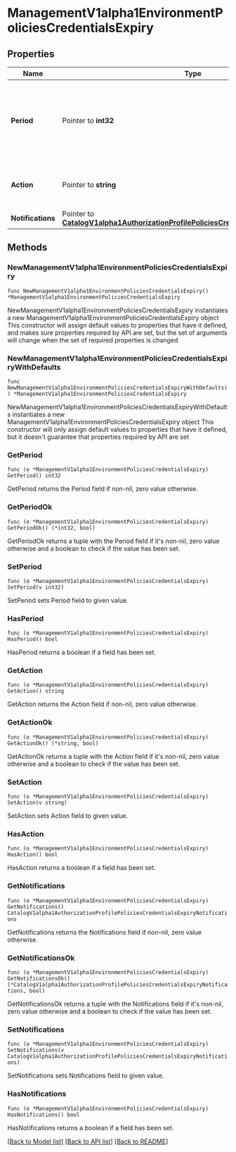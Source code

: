 # ManagementV1alpha1EnvironmentPoliciesCredentialsExpiry

## Properties

Name | Type | Description | Notes
------------ | ------------- | ------------- | -------------
**Period** | Pointer to **int32** | The number of days after the Credentials are considered to be expired. | [optional] 
**Action** | Pointer to **string** | The action taken when the Credential expires. | [optional] 
**Notifications** | Pointer to [**CatalogV1alpha1AuthorizationProfilePoliciesCredentialsExpiryNotifications**](CatalogV1alpha1AuthorizationProfilePoliciesCredentialsExpiryNotifications.md) |  | [optional] 

## Methods

### NewManagementV1alpha1EnvironmentPoliciesCredentialsExpiry

`func NewManagementV1alpha1EnvironmentPoliciesCredentialsExpiry() *ManagementV1alpha1EnvironmentPoliciesCredentialsExpiry`

NewManagementV1alpha1EnvironmentPoliciesCredentialsExpiry instantiates a new ManagementV1alpha1EnvironmentPoliciesCredentialsExpiry object
This constructor will assign default values to properties that have it defined,
and makes sure properties required by API are set, but the set of arguments
will change when the set of required properties is changed

### NewManagementV1alpha1EnvironmentPoliciesCredentialsExpiryWithDefaults

`func NewManagementV1alpha1EnvironmentPoliciesCredentialsExpiryWithDefaults() *ManagementV1alpha1EnvironmentPoliciesCredentialsExpiry`

NewManagementV1alpha1EnvironmentPoliciesCredentialsExpiryWithDefaults instantiates a new ManagementV1alpha1EnvironmentPoliciesCredentialsExpiry object
This constructor will only assign default values to properties that have it defined,
but it doesn't guarantee that properties required by API are set

### GetPeriod

`func (o *ManagementV1alpha1EnvironmentPoliciesCredentialsExpiry) GetPeriod() int32`

GetPeriod returns the Period field if non-nil, zero value otherwise.

### GetPeriodOk

`func (o *ManagementV1alpha1EnvironmentPoliciesCredentialsExpiry) GetPeriodOk() (*int32, bool)`

GetPeriodOk returns a tuple with the Period field if it's non-nil, zero value otherwise
and a boolean to check if the value has been set.

### SetPeriod

`func (o *ManagementV1alpha1EnvironmentPoliciesCredentialsExpiry) SetPeriod(v int32)`

SetPeriod sets Period field to given value.

### HasPeriod

`func (o *ManagementV1alpha1EnvironmentPoliciesCredentialsExpiry) HasPeriod() bool`

HasPeriod returns a boolean if a field has been set.

### GetAction

`func (o *ManagementV1alpha1EnvironmentPoliciesCredentialsExpiry) GetAction() string`

GetAction returns the Action field if non-nil, zero value otherwise.

### GetActionOk

`func (o *ManagementV1alpha1EnvironmentPoliciesCredentialsExpiry) GetActionOk() (*string, bool)`

GetActionOk returns a tuple with the Action field if it's non-nil, zero value otherwise
and a boolean to check if the value has been set.

### SetAction

`func (o *ManagementV1alpha1EnvironmentPoliciesCredentialsExpiry) SetAction(v string)`

SetAction sets Action field to given value.

### HasAction

`func (o *ManagementV1alpha1EnvironmentPoliciesCredentialsExpiry) HasAction() bool`

HasAction returns a boolean if a field has been set.

### GetNotifications

`func (o *ManagementV1alpha1EnvironmentPoliciesCredentialsExpiry) GetNotifications() CatalogV1alpha1AuthorizationProfilePoliciesCredentialsExpiryNotifications`

GetNotifications returns the Notifications field if non-nil, zero value otherwise.

### GetNotificationsOk

`func (o *ManagementV1alpha1EnvironmentPoliciesCredentialsExpiry) GetNotificationsOk() (*CatalogV1alpha1AuthorizationProfilePoliciesCredentialsExpiryNotifications, bool)`

GetNotificationsOk returns a tuple with the Notifications field if it's non-nil, zero value otherwise
and a boolean to check if the value has been set.

### SetNotifications

`func (o *ManagementV1alpha1EnvironmentPoliciesCredentialsExpiry) SetNotifications(v CatalogV1alpha1AuthorizationProfilePoliciesCredentialsExpiryNotifications)`

SetNotifications sets Notifications field to given value.

### HasNotifications

`func (o *ManagementV1alpha1EnvironmentPoliciesCredentialsExpiry) HasNotifications() bool`

HasNotifications returns a boolean if a field has been set.


[[Back to Model list]](../README.md#documentation-for-models) [[Back to API list]](../README.md#documentation-for-api-endpoints) [[Back to README]](../README.md)


